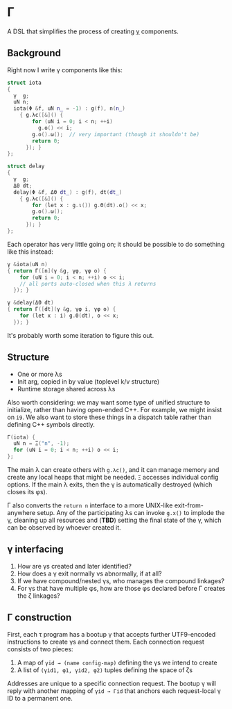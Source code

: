 # Γ
A DSL that simplifies the process of creating [γ](gamma.md) components.


## Background
Right now I write γ components like this:

```cpp
struct iota
{
  γ  g;
  uN n;
  iota(Φ &f, uN n_ = -1) : g(f), n(n_)
    { g.λc([&]() {
        for (uN i = 0; i < n; ++i)
          g.ο() << i;
        g.ο().ω();  // very important (though it shouldn't be)
        return 0;
      }); }
};

struct delay
{
  γ  g;
  ΔΘ dt;
  delay(Φ &f, ΔΘ dt_) : g(f), dt(dt_)
    { g.λc([&]() {
        for (let x : g.ι()) g.Θ(dt).ο() << x;
        g.ο().ω();
        return 0;
      }); }
};
```

Each operator has very little going on; it should be possible to do something like this instead:

```cpp
γ &iota(uN n)
{ return Γ([n](γ &g, γφ, γφ o) {
    for (uN i = 0; i < n; ++i) o << i;
    // all ports auto-closed when this λ returns
  }); }

γ &delay(ΔΘ dt)
{ return Γ([dt](γ &g, γφ i, γφ o) {
    for (let x : i) g.Θ(dt), o << x;
  }); }
```

It's probably worth some iteration to figure this out.


## Structure
+ One or more λs
+ Init arg, copied in by value (toplevel k/v structure)
+ Runtime storage shared across λs

Also worth considering: we may want some type of unified structure to initialize, rather than having open-ended C++. For example, we might insist on `i9`. We also want to store these things in a dispatch table rather than defining C++ symbols directly.

```cpp
Γ(iota) {
  uN n = Ξ("n", -1);
  for (uN i = 0; i < n; ++i) o << i;
};
```

The main λ can create others with `g.λc()`, and it can manage memory and create any local heaps that might be needed. `Ξ` accesses individual config options. If the main λ exits, then the γ is automatically destroyed (which closes its φs).

Γ also converts the `return n` interface to a more UNIX-like exit-from-anywhere setup. Any of the participating λs can invoke `g.x()` to implode the γ, cleaning up all resources and (**TBD**) setting the final state of the γ, which can be observed by whoever created it.


## γ interfacing
1. How are γs created and later identified?
2. How does a γ exit normally vs abnormally, if at all?
3. If we have compound/nested γs, who manages the compound linkages?
4. For γs that have multiple φs, how are those φs declared before Γ creates the ζ linkages?


## Γ construction
First, each τ program has a bootup γ that accepts further UTF9-encoded instructions to create γs and connect them. Each connection request consists of two pieces:

1. A map of `γid → (name config-map)` defining the γs we intend to create
2. A list of `(γid1, φ1, γid2, φ2)` tuples defining the space of ζs

Addresses are unique to a specific connection request. The bootup γ will reply with another mapping of `γid → Γid` that anchors each request-local γ ID to a permanent one.
